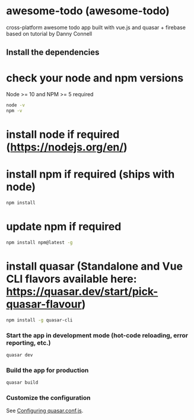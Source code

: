 # awesome-todo (awesome-todo)

cross-platform awesome todo app built with vue.js and quasar + firebase based on tutorial by Danny Connell

## Install the dependencies
# check your node and npm versions
Node >= 10 and NPM >= 5 required
```bash
node -v
npm -v
```
# install node if required (https://nodejs.org/en/)

# install npm if required (ships with node)
```bash
npm install
```
# update npm if required
```bash
npm install npm@latest -g
```
# install quasar (Standalone and Vue CLI flavors available here: https://quasar.dev/start/pick-quasar-flavour)
```bash
npm install -g quasar-cli
```

### Start the app in development mode (hot-code reloading, error reporting, etc.)
```bash
quasar dev
```


### Build the app for production
```bash
quasar build
```

### Customize the configuration
See [Configuring quasar.conf.js](https://quasar.dev/quasar-cli/quasar-conf-js).
